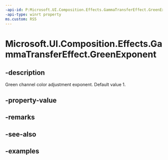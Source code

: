 ```yaml
---
-api-id: P:Microsoft.UI.Composition.Effects.GammaTransferEffect.GreenExponent
-api-type: winrt property
ms.custom: RS5
---
```


<!-- Property syntax.
public float GreenExponent { get;  set; }
-->

# Microsoft.UI.Composition.Effects.GammaTransferEffect.GreenExponent

## -description
Green channel color adjustment exponent. Default value 1.

## -property-value

## -remarks

## -see-also

## -examples

